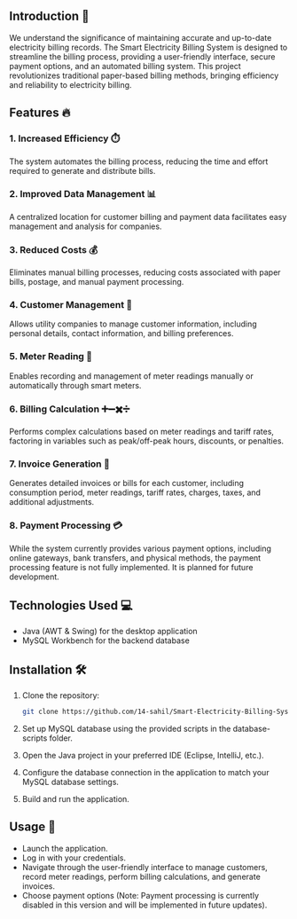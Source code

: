 

## Introduction 🌟
We understand the significance of maintaining accurate and up-to-date electricity billing records. The Smart Electricity Billing System is designed to streamline the billing process, providing a user-friendly interface, secure payment options, and an automated billing system. This project revolutionizes traditional paper-based billing methods, bringing efficiency and reliability to electricity billing.

## Features 🔥

### 1. Increased Efficiency ⏱️
The system automates the billing process, reducing the time and effort required to generate and distribute bills.

### 2. Improved Data Management 📊
A centralized location for customer billing and payment data facilitates easy management and analysis for companies.

### 3. Reduced Costs 💰
Eliminates manual billing processes, reducing costs associated with paper bills, postage, and manual payment processing.

### 4. Customer Management 👤
Allows utility companies to manage customer information, including personal details, contact information, and billing preferences.

### 5. Meter Reading 📏
Enables recording and management of meter readings manually or automatically through smart meters.

### 6. Billing Calculation ➕➖✖️➗
Performs complex calculations based on meter readings and tariff rates, factoring in variables such as peak/off-peak hours, discounts, or penalties.

### 7. Invoice Generation 📝
Generates detailed invoices or bills for each customer, including consumption period, meter readings, tariff rates, charges, taxes, and additional adjustments.

### 8. Payment Processing 💳
While the system currently provides various payment options, including online gateways, bank transfers, and physical methods, the payment processing feature is not fully implemented. It is planned for future development.

## Technologies Used 💻

- Java (AWT & Swing) for the desktop application
- MySQL Workbench for the backend database

## Installation 🛠️

1. Clone the repository:
   ```bash
   git clone https://github.com/14-sahil/Smart-Electricity-Billing-System.git
   ```

2. Set up MySQL database using the provided scripts in the database-scripts folder.

3. Open the Java project in your preferred IDE (Eclipse, IntelliJ, etc.).

4. Configure the database connection in the application to match your MySQL database settings.

5. Build and run the application.

## Usage 🚀
- Launch the application.
- Log in with your credentials.
- Navigate through the user-friendly interface to manage customers, record meter readings, perform billing calculations, and generate invoices.
- Choose payment options (Note: Payment processing is currently disabled in this version and will be implemented in future updates).
